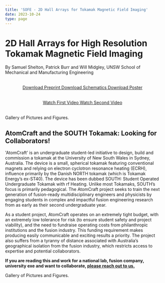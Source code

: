 ```yaml
---
title: 'SOFE - 2D Hall Arrays for Tokamak Magnetic Field Imaging'
date: 2023-10-24
type: page
---
```


# 2D Hall Arrays for High Resolution Tokamak Magnetic Field Imaging

By Samuel Shelton, Patrick Burr and Will Midgley, UNSW School of Mechanical and Manufacturing Engineering

<div style="max-width: 800px; margin: 2rem auto; font-family: -apple-system, BlinkMacSystemFont, 'Segoe UI', system-ui, sans-serif;">

  <!-- PDF Download Buttons -->
  <div style="text-align: center; margin: 2rem 0;">
    <a class="btn btn-primary" href="demo.pdf" download="HallArray_preprint_SOFE25.pdf">
      <i class="fas fa-file-pdf"></i> Download Preprint
    </a>
    <a class="btn btn-primary" href="demo.pdf" download="HallArray_schematics_SOFE25.pdf">
      <i class="fas fa-project-diagram"></i> Download Schematics
    </a>
    <a class="btn btn-primary" href="demo.pdf" download="HallArray_poster_SOFE25.pdf">
      <i class="fas fa-chart-bar"></i> Download Poster
    </a>
  </div>

  <!-- YouTube Video Buttons -->
  <div style="text-align: center; margin: 2rem 0;">
    <a class="btn btn-secondary" href="https://youtu.be/roVHeTKtLwU" target="_blank" rel="noopener noreferrer">
      <i class="fab fa-youtube"></i> Watch First Video
    </a>
    <a class="btn btn-secondary" href="https://youtu.be/roVHeTKtLwU" target="_blank" rel="noopener noreferrer">
      <i class="fab fa-youtube"></i> Watch Second Video
    </a>
  </div>

</div>


Gallery of Pictures and Figures.

## AtomCraft and the SOUTH Tokamak: Looking for Collaborators!

'AtomCraft' is an undergraduate student-led initiative to design, build and commission a tokamak at the University of New South Wales in Sydney, Australia. The device is a small, spherical tokamak featuring conventional magnets and relying on electron cyclotron resonance heating (ECRH), influence primarily by the Danish NORTH tokamak (which is Tokamak Energy’s ex-ST40). The device has been dubbed SOUTH: Student Operated Undergraduate Tokamak with rf Heating. Unlike most Tokamaks, SOUTH’s focus is primarily pedagogical. The AtomCraft project seeks to train the next generation of fusion-ready multidisciplinary engineers and physicists by engaging students in complex and impactful fusion engineering research from as early as their second undergraduate year.

As a student project, AtomCraft operates on an extremely tight budget, with an extremely low tolerance for risk (to ensure student safety and project viability), and the need to fundraise operating costs from philanthropic institutions and the fusion industry. This funding requirement makes producing easily communicable and exciting results a priority. The project also suffers from a tyranny of distance associated with Australia’s geographical isolation from the fusion industry, which restricts access to expertise and potential collaborators.

**If you are reading this and work for a national lab, fusion company, university exe and want to collaborate, [please reach out to us.](https://linktr.ee/atomcraftunsw)**

Gallery of Pictures and Figures.
